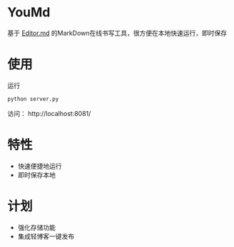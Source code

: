 # YouMd
基于 [Editor.md](https://github.com/pandao/editor.md) 的MarkDown在线书写工具，很方便在本地快速运行，即时保存

# 使用
运行
```python
python server.py
```
访问：
http://localhost:8081/

# 特性
* 快速便捷地运行
* 即时保存本地

# 计划
* 强化存储功能
* 集成轻博客一键发布


